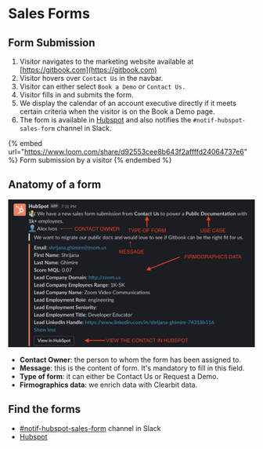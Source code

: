 # Sales Forms

## Form Submission

1. Visitor navigates to the marketing website available at [https://gitbook.com](https://gitbook.com)
2. Visitor hovers over `Contact Us` in the navbar.&#x20;
3. Visitor can either select `Book a Demo` or `Contact Us.`&#x20;
4. Visitor fills in and submits the form.&#x20;
5. We display the calendar of an account executive directly if it meets certain criteria when the visitor is on the Book a Demo page.
6. The form is available in [Hubspot](https://app.hubspot.com/contacts/8443689/objects/0-1/views/5433809/list) and also notifies the `#notif-hubspot-sales-form` channel in Slack.&#x20;

{% embed url="https://www.loom.com/share/d92553cee8b643f2affffd24064737e6" %}
Form submission by a visitor
{% endembed %}

## Anatomy of a form

![HubSpot sales form notification in Slack (channel: #notif-hubspot-sales-form)](<../../.gitbook/assets/Screenshot 2021-12-07 at 10.29.40.png>)

* **Contact Owner**: the person to whom the form has been assigned to.
* **Message**: this is the content of form. It's mandatory to fill in this field.
* **Type of form**: it can either be Contact Us or Request a Demo.
* **Firmographics data**: we enrich data with Clearbit data.&#x20;

## Find the forms

* [#notif-hubspot-sales-form](https://gitbook.slack.com/archives/C01QCP9T9JT) channel in Slack
* [Hubspot](https://app.hubspot.com/contacts/8443689/objects/0-1/views/5433809/list)
